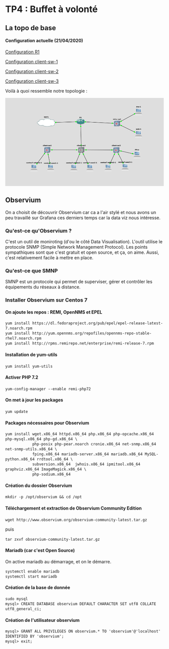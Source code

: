 # TP4 : Buffet à volonté

## La topo de base
#### Configuration actuelle (21/04/2020)

[Configuration R1](router.txt)

[Configuration client-sw-1](client-sw1.txt)

[Configuration client-sw-2](client-sw2.txt)

[Configuration client-sw-3](client-sw3.txt)

Voilà à quoi ressemble notre topologie :

<div align="center"><img src="./screens/topo.png" /></div>

## Observium

On a choisit de découvrir Observium car ca a l'air stylé et nous avons un peu travaillé sur Grafana ces derniers temps car la data viz nous intéresse.

### Qu'est-ce qu'Observium ?

C'est un outil de moniroting (d'ou le côté Data Visualisation). L'outil utilise le protocole SNMP (Simple Network Management Protocol). Les points sympathiques sont que c'est gratuit et open source, et ça, on aime. Aussi, c'est relativement facile à mettre en place.

### Qu'est-ce que SMNP

SMNP est un protocole qui permet de superviser, gérer et contrôler les équipements du réseaux à distance.

### Installer Observium sur Centos 7

#### On ajoute les repos : REMI, OpenNMS et EPEL

```
yum install https://dl.fedoraproject.org/pub/epel/epel-release-latest-7.noarch.rpm
yum install http://yum.opennms.org/repofiles/opennms-repo-stable-rhel7.noarch.rpm
yum install http://rpms.remirepo.net/enterprise/remi-release-7.rpm
```

#### Installation de yum-utils

`yum install yum-utils`

#### Activer PHP 7.2

`yum-config-manager --enable remi-php72`

#### On met à jour les packages

`yum update`

#### Packages nécessaires pour Observium

```
yum install wget.x86_64 httpd.x86_64 php.x86_64 php-opcache.x86_64 php-mysql.x86_64 php-gd.x86_64 \
            php-posix php-pear.noarch cronie.x86_64 net-snmp.x86_64 net-snmp-utils.x86_64 \
            fping.x86_64 mariadb-server.x86_64 mariadb.x86_64 MySQL-python.x86_64 rrdtool.x86_64 \
            subversion.x86_64  jwhois.x86_64 ipmitool.x86_64 graphviz.x86_64 ImageMagick.x86_64 \
            php-sodium.x86_64
```

#### Création du dossier Observium

`mkdir -p /opt/observium && cd /opt`

#### Téléchargement et extraction de Observium Community Edition

`wget http://www.observium.org/observium-community-latest.tar.gz`

puis

`tar zxvf observium-community-latest.tar.gz`

#### Mariadb (car c'est Open Source)

On active mariadb au démarrage, et on le démarre.

```
systemctl enable mariadb
systemctl start mariadb
```

#### Création de la base de donnée

```
sudo mysql
mysql> CREATE DATABASE observium DEFAULT CHARACTER SET utf8 COLLATE utf8_general_ci;
```

#### Création de l'utilisateur observium

```
mysql> GRANT ALL PRIVILEGES ON observium.* TO 'observium'@'localhost' IDENTIFIED BY 'observium';
mysql> exit;
```
